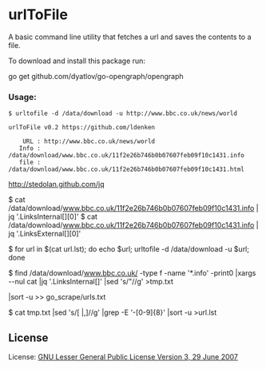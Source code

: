 # urlToFile

A basic command line utility that fetches a url and saves the contents to a file.

To download and install this package run:

go get github.com/dyatlov/go-opengraph/opengraph


### Usage:

	$ urltofile -d /data/download -u http://www.bbc.co.uk/news/world

	urlToFile v0.2 https://github.com/ldenken

	    URL : http://www.bbc.co.uk/news/world
	   Info : /data/download/www.bbc.co.uk/11f2e26b746b0b07607feb09f10c1431.info
	   file : /data/download/www.bbc.co.uk/11f2e26b746b0b07607feb09f10c1431.html



http://stedolan.github.com/jq

$ cat /data/download/www.bbc.co.uk/11f2e26b746b0b07607feb09f10c1431.info | jq '.LinksInternal[][0]'
$ cat /data/download/www.bbc.co.uk/11f2e26b746b0b07607feb09f10c1431.info | jq '.LinksExternal[][0]'



$ for url in $(cat url.lst); do echo $url; urltofile -d /data/download -u $url; done

$ find /data/download/www.bbc.co.uk/ -type f -name '*.info' -print0 |xargs --nul cat |jq '.LinksInternal[]' |sed 's/"//g' >tmp.txt 

|sort -u >> go_scrape/urls.txt


$ cat tmp.txt |sed 's/[ |,]//g' |grep -E '\-[0-9]{8}' |sort -u >url.lst


## License
License: [GNU Lesser General Public License Version 3, 29 June 2007](http://fsf.org/)
